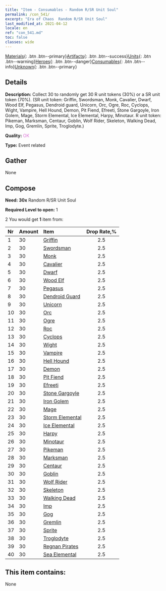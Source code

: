```yaml
---
title: "Item - Consumables - Random R/SR Unit Soul"
permalink: /con_541/
excerpt: "Era of Chaos  Random R/SR Unit Soul"
last_modified_at: 2021-04-12
locale: en
ref: "con_541.md"
toc: false
classes: wide
---
```

 [Materials](/){: .btn .btn--primary}[Artifacts](/Artifacts/){: .btn .btn--success}[Units](/Units/){: .btn .btn--warning}[Heroes](/Heroes/){: .btn .btn--danger}[Consumables](/Consumables/){: .btn .btn--info}[Unknown](/Unknown/){: .btn .btn--primary}

## Details
 **Description:** Collect 30 to randomly get 30 R unit tokens (30%) or a SR unit token (70%). (SR unit token: Griffin, Swordsman, Monk, Cavalier, Dwarf, Wood Elf, Pegasus, Dendroid guard, Unicorn, Orc, Ogre, Roc, Cyclops, Wight, Vampire, Hell Hound, Demon, Pit Fiend, Efreeti, Stone Gargoyle, Iron Golem, Mage, Storm Elemental, Ice Elemental, Harpy, Minotaur. R unit token: Pikeman, Marksman, Centaur, Goblin, Wolf Rider, Skeleton, Walking Dead, Imp, Gog, Gremlin, Sprite, Troglodyte.)

 **Quality:** <span style="color: #DA70D6">OK</span>

 **Type:** Event related

## Gather

  None

## Compose

 **Need: 30x** Random R/SR Unit Soul

 **Required Level to open:** 1

 2 You would get **1** item  from:

  | Nr | Amount |     Item    | Drop Rate,% |
  |:---|:-------|:------------|:---------:|
  | 1 | 30 | [Griffin](/Items/unt_192/) | 2.5 | 
  | 2 | 30 | [Swordsman](/Items/unt_193/) | 2.5 | 
  | 3 | 30 | [Monk](/Items/unt_194/) | 2.5 | 
  | 4 | 30 | [Cavalier ](/Items/unt_195/) | 2.5 | 
  | 5 | 30 | [Dwarf](/Items/unt_200/) | 2.5 | 
  | 6 | 30 | [Wood Elf](/Items/unt_201/) | 2.5 | 
  | 7 | 30 | [Pegasus](/Items/unt_202/) | 2.5 | 
  | 8 | 30 | [Dendroid Guard](/Items/unt_203/) | 2.5 | 
  | 9 | 30 | [Unicorn](/Items/unt_204/) | 2.5 | 
  | 10 | 30 | [Orc](/Items/unt_219/) | 2.5 | 
  | 11 | 30 | [Ogre](/Items/unt_220/) | 2.5 | 
  | 12 | 30 | [Roc](/Items/unt_221/) | 2.5 | 
  | 13 | 30 | [Cyclops](/Items/unt_222/) | 2.5 | 
  | 14 | 30 | [Wight](/Items/unt_210/) | 2.5 | 
  | 15 | 30 | [Vampire](/Items/unt_211/) | 2.5 | 
  | 16 | 30 | [Hell Hound](/Items/unt_228/) | 2.5 | 
  | 17 | 30 | [Demon](/Items/unt_229/) | 2.5 | 
  | 18 | 30 | [Pit Fiend](/Items/unt_230/) | 2.5 | 
  | 19 | 30 | [Efreeti](/Items/unt_231/) | 2.5 | 
  | 20 | 30 | [Stone Gargoyle](/Items/unt_236/) | 2.5 | 
  | 21 | 30 | [Iron Golem](/Items/unt_237/) | 2.5 | 
  | 22 | 30 | [Mage](/Items/unt_238/) | 2.5 | 
  | 23 | 30 | [Storm Elemental](/Items/unt_263/) | 2.5 | 
  | 24 | 30 | [Ice Elemental](/Items/unt_264/) | 2.5 | 
  | 25 | 30 | [Harpy](/Items/unt_245/) | 2.5 | 
  | 26 | 30 | [Minotaur](/Items/unt_248/) | 2.5 | 
  | 27 | 30 | [Pikeman](/Items/unt_190/) | 2.5 | 
  | 28 | 30 | [Marksman](/Items/unt_191/) | 2.5 | 
  | 29 | 30 | [Centaur](/Items/unt_199/) | 2.5 | 
  | 30 | 30 | [Goblin](/Items/unt_217/) | 2.5 | 
  | 31 | 30 | [Wolf Rider](/Items/unt_218/) | 2.5 | 
  | 32 | 30 | [Skeleton](/Items/unt_208/) | 2.5 | 
  | 33 | 30 | [Walking Dead](/Items/unt_209/) | 2.5 | 
  | 34 | 30 | [Imp](/Items/unt_226/) | 2.5 | 
  | 35 | 30 | [Gog](/Items/unt_227/) | 2.5 | 
  | 36 | 30 | [Gremlin](/Items/unt_235/) | 2.5 | 
  | 37 | 30 | [Sprite](/Items/unt_262/) | 2.5 | 
  | 38 | 30 | [Troglodyte](/Items/unt_244/) | 2.5 | 
  | 39 | 30 | [Regnan Pirates](/Items/unt_273/) | 2.5 | 
  | 40 | 30 | [Sea Elemental](/Items/unt_275/) | 2.5 | 


## This item contains:

  None

